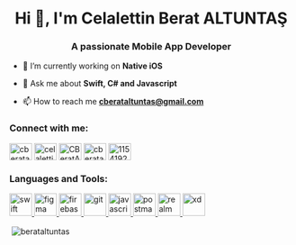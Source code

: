 <h1 align="center">Hi 👋, I'm Celalettin Berat ALTUNTAŞ</h1>
<h3 align="center">A passionate Mobile App Developer</h3>

- 🌱 I’m currently working on **Native iOS**

- 💬 Ask me about **Swift, C# and Javascript**

- 📫 How to reach me **cberataltuntas@gmail.com**

<h3 align="left">Connect with me:</h3>
<p align="left">
<a href="https://twitter.com/cberataltuntas" target="_blank"><img align="center" src="https://cdn.jsdelivr.net/npm/simple-icons@3.0.1/icons/twitter.svg" alt="cberataltuntas" height="30" width="40" /></a>
<a href="https://www.linkedin.com/in/celalettin-berat-altuntas/" target="_blank"><img align="center" src="https://cdn.jsdelivr.net/npm/simple-icons@3.0.1/icons/linkedin.svg" alt="celalettin-berat-altuntas/" height="30" width="40" /></a>
  <a href="https://medium.com/@CBeratAltuntas" target="_blank"><img align="center" src="https://cdn.jsdelivr.net/npm/simple-icons@3.0.1/icons/medium.svg" alt="CBeratAltuntas" height="30" width="40" /></a>
  <a href="https://www.hackerrank.com/cberataltuntas" target="_blank"><img align="center" src="https://cdn.jsdelivr.net/npm/simple-icons@3.0.1/icons/hackerrank.svg" alt="cberataltuntas" height="30" width="40" /></a>
<a href="https://stackoverflow.com/users/11541921/berat-altuntaş" target="_blank"><img align="center" src="https://cdn.jsdelivr.net/npm/simple-icons@3.0.1/icons/stackoverflow.svg" alt="11541921" height="30" width="40" /></a>

  
</p>

<h3 align="left">Languages and Tools:</h3>
<p align="left"> <a href="https://developer.apple.com/swift/" target="_blank"> <img src="https://miro.medium.com/max/1200/1*VtvQKIA6R8LJ_0b1K5Or0A.png" alt="swift" width="40" height="40"/> </a><a href="https://www.figma.com/" target="_blank"> <img src="https://www.vectorlogo.zone/logos/figma/figma-icon.svg" alt="figma" width="40" height="40"/> </a> <a href="https://firebase.google.com/" target="_blank"> <img src="https://www.vectorlogo.zone/logos/firebase/firebase-icon.svg" alt="firebase" width="40" height="40"/> </a> <a href="https://git-scm.com/" target="_blank"> <img src="https://www.vectorlogo.zone/logos/git-scm/git-scm-icon.svg" alt="git" width="40" height="40"/> </a> <a href="https://developer.mozilla.org/en-US/docs/Web/JavaScript" target="_blank"> <img src="https://upload.wikimedia.org/wikipedia/commons/thumb/9/99/Unofficial_JavaScript_logo_2.svg/480px-Unofficial_JavaScript_logo_2.svg.png" alt="javascript" width="40" height="40"/> </a> <a href="https://postman.com" target="_blank"> <img src="https://www.vectorlogo.zone/logos/getpostman/getpostman-icon.svg" alt="postman" width="40" height="40"/> </a> <a href="https://realm.io/" target="_blank"> <img src="https://raw.githubusercontent.com/bestofjs/bestofjs-webui/8665e8c267a0215f3159df28b33c365198101df5/public/logos/realm.svg" alt="realm" width="40" height="40"/> </a> <a href="https://www.adobe.com/products/xd.html" target="_blank"> <img src="https://cdn.worldvectorlogo.com/logos/adobe-xd.svg" alt="xd" width="40" height="40"/> </a> 

</p>

<p>&nbsp;<img align="center" src="https://github-readme-stats.vercel.app/api?username=berataltuntas&show_icons=true&locale=en&theme=tokyonight" alt="berataltuntas" /></p>
